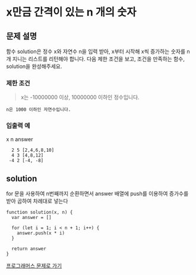 # x만금 간격이 있는 n 개의 숫자

## 문제 설명

함수 solution은 정수 x와 자연수 n을 입력 받아, x부터 시작해 x씩 증가하는 숫자를 n개 지니는 리스트를 리턴해야 합니다. 다음 제한 조건을 보고, 조건을 만족하는 함수, solution을 완성해주세요.

### 제한 조건

> x는 -10000000 이상, 10000000 이하인 정수입니다.

    n은 1000 이하인 자연수입니다.

### 입출력 예

x n answer

```
  2 5 [2,4,6,8,10]
  4 3 [4,8,12]
 -4 2 [-4, -8]
```

## solution

for 문을 사용하여 n번째까지 순환하면서 answer 배열에 push를 이용하여 증가수를 받아 곱하여 차례대로 넣는다

```
function solution(x, n) {
  var answer = []

  for (let i = 1; i < n + 1; i++) {
    answer.push(x * i)
  }

  return answer
}
```

[프로그래머스 문제로 가기](https://programmers.co.kr/learn/courses/30/lessons/12954)
